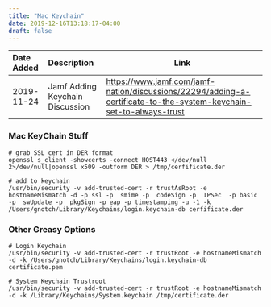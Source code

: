 ```yaml
---
title: "Mac Keychain"
date: 2019-12-16T13:18:17-04:00
draft: false
---
```


|Date Added|Description|Link|
|:---|:---|---|
|2019-11-24| Jamf Adding Keychain Discussion| https://www.jamf.com/jamf-nation/discussions/22294/adding-a-certificate-to-the-system-keychain-set-to-always-trust| 


### Mac KeyChain Stuff


```
# grab SSL cert in DER format
openssl s_client -showcerts -connect HOST443 </dev/null 2>/dev/null|openssl x509 -outform DER > /tmp/cerfificate.der

# add to keychain
/usr/bin/security -v add-trusted-cert -r trustAsRoot -e hostnameMismatch -d -p ssl -p  smime -p  codeSign -p  IPSec  -p basic -p  swUpdate -p  pkgSign -p eap -p timestamping -u -1 -k /Users/gnotch/Library/Keychains/login.keychain-db cerfificate.der
```

### Other Greasy Options
```
# Login Keychain 
/usr/bin/security -v add-trusted-cert -r trustRoot -e hostnameMismatch -d -k /Users/gnotch/Library/Keychains/login.keychain-db certificate.pem

# System Keychain Trustroot
/usr/bin/security -v add-trusted-cert -r trustRoot -e hostnameMismatch -d -k /Library/Keychains/System.keychain /tmp/certificate.der


```
